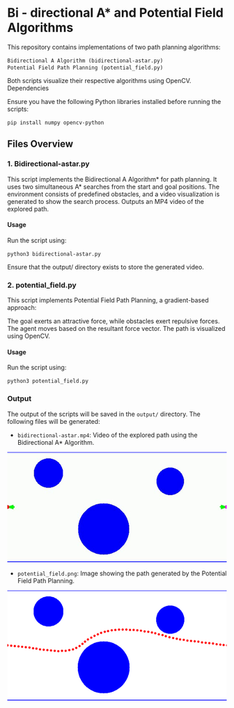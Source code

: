 # Bi - directional A* and Potential Field Algorithms

This repository contains implementations of two path planning algorithms:

    Bidirectional A Algorithm (bidirectional-astar.py)
    Potential Field Path Planning (potential_field.py)

Both scripts visualize their respective algorithms using OpenCV.
Dependencies

Ensure you have the following Python libraries installed before running the scripts:

```
pip install numpy opencv-python
```

## Files Overview

### 1. Bidirectional-astar.py

This script implements the Bidirectional A Algorithm* for path planning.
It uses two simultaneous A* searches from the start and goal positions. The environment consists of predefined obstacles, and a video visualization is generated to show the search process. Outputs an MP4 video of the explored path.

#### Usage

Run the script using:

```
python3 bidirectional-astar.py
```

Ensure that the output/ directory exists to store the generated video.

### 2. potential_field.py

This script implements Potential Field Path Planning, a gradient-based approach:

The goal exerts an attractive force, while obstacles exert repulsive forces. The agent moves based on the resultant force vector. The path is visualized using OpenCV.

#### Usage

Run the script using:

```
python3 potential_field.py
```

### Output

The output of the scripts will be saved in the `output/` directory. The following files will be generated:

- `bidirectional-astar.mp4`: Video of the explored path using the Bidirectional A* Algorithm.

![Bi Directions A*](bi-directional.gif)

- `potential_field.png`: Image showing the path generated by the Potential Field Path Planning.

![Potential Field](Potential-Field.png)
